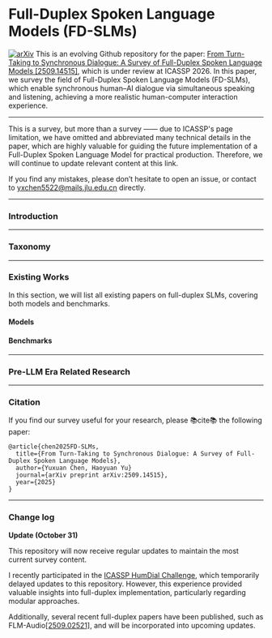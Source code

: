 # Full-Duplex Spoken Language Models (FD-SLMs)
[![arXiv](https://img.shields.io/badge/arXiv-2509.14515-b31b1b.svg)](https://arxiv.org/abs/2509.14515)
This is an evolving Github repository for the paper: [From Turn-Taking to Synchronous Dialogue: A Survey of Full-Duplex Spoken Language Models [2509.14515]](https://arxiv.org/pdf/2509.14515), which is under review at ICASSP 2026. In this paper, we survey the field of Full-Duplex Spoken Language Models (FD-SLMs), which enable synchronous human–AI dialogue via simultaneous speaking and listening, achieving a more realistic human-computer interaction experience.

---

This is a survey, but more than a survey —— due to ICASSP's page limitation, we have omitted and abbreviated many technical details in the paper, which are highly valuable for guiding the future implementation of a Full-Duplex Spoken Language Model for practical production. Therefore, we will continue to update relevant content at this link.

If you find any mistakes, please don’t hesitate to open an issue, or contact to yxchen5522@mails.jlu.edu.cn directly.

---

### Introduction



---

### Taxonomy



---

### Existing Works

In this section, we will list all existing papers on full-duplex SLMs, covering both models and benchmarks. 

#### Models


#### Benchmarks


---

### Pre-LLM Era Related Research



---

### Citation

If you find our survey useful for your research, please 📚cite📚 the following paper:

```
@article{chen2025FD-SLMs,
  title={From Turn-Taking to Synchronous Dialogue: A Survey of Full-Duplex Spoken Language Models},
  author={Yuxuan Chen, Haoyuan Yu}
  journal={arXiv preprint arXiv:2509.14515},
  year={2025}
}
```

---

### Change log

**Update (October 31)** 

This repository will now receive regular updates to maintain the most current survey content.

I recently participated in the [ICASSP HumDial Challenge](https://aslp-lab.github.io/HumDial-Challenge/), which temporarily delayed updates to this repository. However, this experience provided valuable insights into full-duplex implementation, particularly regarding modular approaches.

Additionally, several recent full-duplex papers have been published, such as FLM-Audio[[2509.02521]](https://arxiv.org/abs/2509.02521), and will be incorporated into upcoming updates.